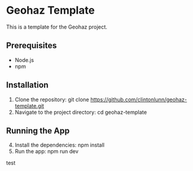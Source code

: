 # Geohaz Template

This is a template for the Geohaz project.

## Prerequisites

- Node.js
- npm

## Installation

1. Clone the repository: git clone https://github.com/clintonlunn/geohaz-template.git
2. Navigate to the project directory: cd geohaz-template

## Running the App

4. Install the dependencies: npm install
5. Run the app: npm run dev

test
